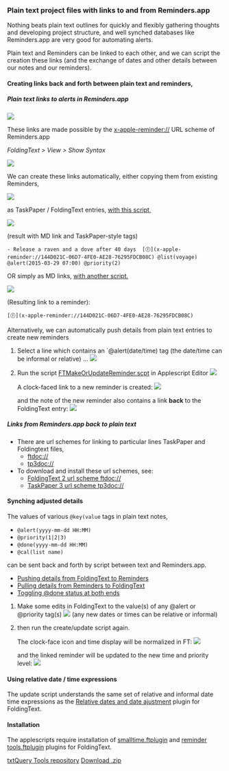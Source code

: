 
### Plain text project files with links to and from Reminders.app
Nothing beats plain text outlines for quickly and flexibly gathering thoughts and developing project structure, and well synched databases like Reminders.app are very good for automating alerts.

Plain text and Reminders can be linked to each other, and we can script the creation these links (and the exchange of dates and other details between our notes and our reminders).

#### Creating links back and forth between plain text and reminders,

##### Plain text links to alerts in Reminders.app

![](./PlainTextToReminders.png)
	
These links are made possible by the [x-apple-reminder://](x-apple-reminder://) URL scheme of Reminders.app

*FoldingText > View > Show Syntax*

![](./x-apple-reminder.png)
				
We can create these links automatically, either copying them from existing Reminders,

![](./CopyReminderAsMD.png)

as TaskPaper / FoldingText entries, [with this script,](./CopyReminderAsTaskPaperOrFT.applescript)
					
![](./CopyReminderAsTaskPaperorFT.png)

(result with MD link and TaskPaper-style tags)

    - Release a raven and a dove after 40 days  [🕖](x-apple-reminder://144D021C-06D7-4FE0-AE28-76295FDCB08C) @list(voyage) @alert(2015-03-29 07:00) @priority(2)


OR simply as MD links, [with another script.](./CopyReminderAsLink.applescript)
					
![](./CopyReminderAsLink.png)
					
(Resulting link to a reminder):
					   
    [🕖](x-apple-reminder://144D021C-06D7-4FE0-AE28-76295FDCB08C)

Alternatively, we can automatically push details from plain text entries to create new reminders

1. Select a line which contains an `@alert(date/time) tag (the date/time can be informal or relative) ...
	![](./SelectLineWithAlert.png)

2. Run the script [FTMakeOrUpdateReminder.scpt](./FTMakeOrUpdateReminder.applescript) in Applescript Editor
	![](./FTMakeOrUpdateReminder.png)

	A clock-faced link to a new reminder is created:
		![](./PlainTextToReminders.png)

	and the note of the new reminder also contains a link **back** to the FoldingText entry:
		![](./LinkBackFromReminder.png)
				
##### Links from Reminders.app back to plain text
- There are url schemes for linking to particular lines TaskPaper and Foldingtext files,
	- [ftdoc://](https://github.com/RobTrew/txtquery-tools/blob/master/ftdoc%20url%20scheme%20and%20FTCopyAsURL/README.md)
	- [tp3doc://](https://github.com/RobTrew/txtquery-tools/blob/master/tp3doc%20url%20scheme%20and%20TP3CopyAsURL/README.md)
- To download and install these url schemes, see:
	- [FoldingText 2 url scheme ftdoc://](https://github.com/RobTrew/txtquery-tools/blob/master/ftdoc%20url%20scheme%20and%20FTCopyAsURL/README.md)
	- [TaskPaper 3 url scheme tp3doc://](https://github.com/RobTrew/txtquery-tools/blob/master/tp3doc%20url%20scheme%20and%20TP3CopyAsURL/README.md)
		
#### Synching adjusted details

The values of various `@key(value` tags in plain text notes,

- `@alert(yyyy-mm-dd HH:MM)`
- `@priority(1|2|3)`
- `@done(yyyy-mm-dd HH:MM)`
- `@cal(list name)`

can be sent back and forth by script between text and Reminders.app.

- [Pushing details from FoldingText to Reminders](./FTMakeOrUpdateReminder.applescript)
- [Pulling details from Reminders to FoldingText](./FTPullDetailsFROMLinkedReminder.applescript)
- [Toggling @done status at both ends](./FTToggleDoneUpdateReminders.applescript)

1. Make some edits in FoldingText to the value(s) of any @alert or @priority tag(s) 
	![](./Edits%20to%20date%20and%20priority.png)
	(any new dates or times can be relative or informal)

2. then run the create/update script again.

	The clock-face icon and time display will be normalized in FT:
	![](./Icon%20and%20time%20normalized.png)
	
	and the linked reminder will be updated to the new time and priority level:
![](./ReminderUpdated.png)


#### Using relative date / time expressions
The update script understands the same set of relative and informal date time expressions as the [Relative dates and date ajustment](../relative%20dates%20and%20date%20adjustments.ftplugin/README.md) plugin for FoldingText.


#### Installation
The applescripts require installation of [smalltime.ftplugin](../smalltime.ftplugin) and [reminder tools.ftplugin](../reminder%20tools.ftplugin) plugins for FoldingText.

[txtQuery Tools repository](https://github.com/RobTrew/txtquery-tools)
[Download .zip](https://github.com/RobTrew/txtquery-tools/archive/master.zip)









